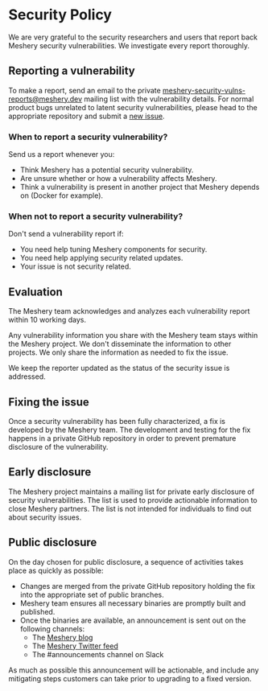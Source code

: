 # Security Policy
We are very grateful to the security researchers and users that report
back Meshery security vulnerabilities. We investigate every report thoroughly.

## Reporting a vulnerability
To make a report, send an email to the private
[meshery-security-vulns-reports@meshery.dev](mailto:meshery-security-vulns-reports@meshery.dev)
mailing list with the vulnerability details. For normal product bugs
unrelated to latent security vulnerabilities, please head to
the appropriate repository and submit a [new issue](https://github.com/meshery/meshery/issues/new/choose).

### When to report a security vulnerability?

Send us a report whenever you:

- Think Meshery has a potential security vulnerability.
- Are unsure whether or how a vulnerability affects Meshery.
- Think a vulnerability is present in another project that Meshery
depends on (Docker for example).

### When not to report a security vulnerability?

Don't send a vulnerability report if:

- You need help tuning Meshery components for security.
- You need help applying security related updates.
- Your issue is not security related.

## Evaluation

The Meshery team acknowledges and analyzes each vulnerability report within 10 working days.

Any vulnerability information you share with the Meshery team stays
within the Meshery project. We don't disseminate the information to other
projects. We only share the information as needed to fix the issue.

We keep the reporter updated as the status of the security issue is addressed.

## Fixing the issue

Once a security vulnerability has been fully characterized, a fix is developed by the Meshery team.
The development and testing for the fix happens in a private GitHub repository in order to prevent
premature disclosure of the vulnerability.

## Early disclosure

The Meshery project maintains a mailing list for private early disclosure of security vulnerabilities. 
The list is used to provide actionable information to close Meshery partners. The list is not intended 
for individuals to find out about security issues.

## Public disclosure

On the day chosen for public disclosure, a sequence of activities takes place as quickly as possible:

- Changes are merged from the private GitHub repository holding the fix into the appropriate set of public
branches.
- Meshery team ensures all necessary binaries are promptly built and published.
- Once the binaries are available, an announcement is sent out on the following channels:
  - The [Meshery blog](https://meshery.io/blog/)
  - The [Meshery Twitter feed](https://twitter.com/mesheryio)
  - The #announcements channel on Slack

As much as possible this announcement will be actionable, and include any mitigating steps customers can take prior to
upgrading to a fixed version. 

